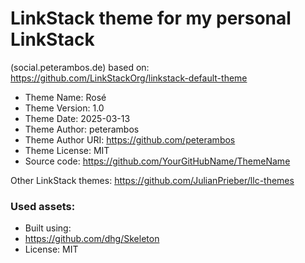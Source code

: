 # LinkStack theme for my personal LinkStack
(social.peterambos.de)
based on: https://github.com/LinkStackOrg/linkstack-default-theme
                                                                                                                                                                         
*	Theme Name: Rosé
*	Theme Version: 1.0
*	Theme Date: 2025-03-13
*	Theme Author: peterambos
*	Theme Author URI: https://github.com/peterambos
*	Theme License: MIT
*	Source code: https://github.com/YourGitHubName/ThemeName

Other LinkStack themes: https://github.com/JulianPrieber/llc-themes

### Used assets:
* Built using:
* https://github.com/dhg/Skeleton
* License: MIT

